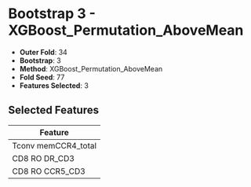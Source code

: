 # Bootstrap 3 - XGBoost_Permutation_AboveMean

- **Outer Fold**: 34
- **Bootstrap**: 3
- **Method**: XGBoost_Permutation_AboveMean
- **Fold Seed**: 77
- **Features Selected**: 3

## Selected Features

| Feature |
|---------|
| Tconv memCCR4_total |
| CD8 RO DR_CD3 |
| CD8 RO CCR5_CD3 |
